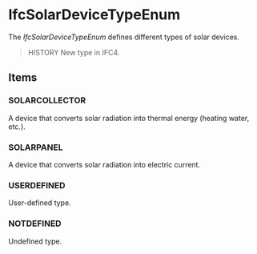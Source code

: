 # IfcSolarDeviceTypeEnum

The _IfcSolarDeviceTypeEnum_ defines different types of solar devices.

> HISTORY New type in IFC4.

## Items

### SOLARCOLLECTOR
A device that converts solar radiation into thermal energy (heating water, etc.).

### SOLARPANEL
A device that converts solar radiation into electric current.

### USERDEFINED
User-defined type.

### NOTDEFINED
Undefined type.

